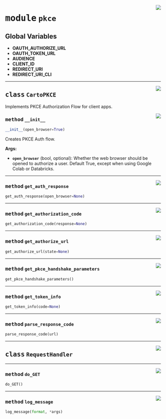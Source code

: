 <!-- markdownlint-disable -->

<a href="../carto_auth/pkce.py#L0"><img align="right" style="float:right;" src="https://img.shields.io/badge/-source-cccccc?style=flat-square"></a>

# <kbd>module</kbd> `pkce`




**Global Variables**
---------------
- **OAUTH_AUTHORIZE_URL**
- **OAUTH_TOKEN_URL**
- **AUDIENCE**
- **CLIENT_ID**
- **REDIRECT_URI**
- **REDIRECT_URI_CLI**


---

<a href="../carto_auth/pkce.py#L26"><img align="right" style="float:right;" src="https://img.shields.io/badge/-source-cccccc?style=flat-square"></a>

## <kbd>class</kbd> `CartoPKCE`
Implements PKCE Authorization Flow for client apps. 

<a href="../carto_auth/pkce.py#L29"><img align="right" style="float:right;" src="https://img.shields.io/badge/-source-cccccc?style=flat-square"></a>

### <kbd>method</kbd> `__init__`

```python
__init__(open_browser=True)
```

Creates PKCE Auth flow. 



**Args:**
 
 - <b>`open_browser`</b> (bool, optional):  Whether the web browser should be opened  to authorize a user. Default True, except when using Google Colab  or Databricks. 




---

<a href="../carto_auth/pkce.py#L92"><img align="right" style="float:right;" src="https://img.shields.io/badge/-source-cccccc?style=flat-square"></a>

### <kbd>method</kbd> `get_auth_response`

```python
get_auth_response(open_browser=None)
```





---

<a href="../carto_auth/pkce.py#L151"><img align="right" style="float:right;" src="https://img.shields.io/badge/-source-cccccc?style=flat-square"></a>

### <kbd>method</kbd> `get_authorization_code`

```python
get_authorization_code(response=None)
```





---

<a href="../carto_auth/pkce.py#L75"><img align="right" style="float:right;" src="https://img.shields.io/badge/-source-cccccc?style=flat-square"></a>

### <kbd>method</kbd> `get_authorize_url`

```python
get_authorize_url(state=None)
```





---

<a href="../carto_auth/pkce.py#L156"><img align="right" style="float:right;" src="https://img.shields.io/badge/-source-cccccc?style=flat-square"></a>

### <kbd>method</kbd> `get_pkce_handshake_parameters`

```python
get_pkce_handshake_parameters()
```





---

<a href="../carto_auth/pkce.py#L160"><img align="right" style="float:right;" src="https://img.shields.io/badge/-source-cccccc?style=flat-square"></a>

### <kbd>method</kbd> `get_token_info`

```python
get_token_info(code=None)
```





---

<a href="../carto_auth/pkce.py#L202"><img align="right" style="float:right;" src="https://img.shields.io/badge/-source-cccccc?style=flat-square"></a>

### <kbd>method</kbd> `parse_response_code`

```python
parse_response_code(url)
```






---

<a href="../carto_auth/pkce.py#L218"><img align="right" style="float:right;" src="https://img.shields.io/badge/-source-cccccc?style=flat-square"></a>

## <kbd>class</kbd> `RequestHandler`







---

<a href="../carto_auth/pkce.py#L219"><img align="right" style="float:right;" src="https://img.shields.io/badge/-source-cccccc?style=flat-square"></a>

### <kbd>method</kbd> `do_GET`

```python
do_GET()
```





---

<a href="../carto_auth/pkce.py#L246"><img align="right" style="float:right;" src="https://img.shields.io/badge/-source-cccccc?style=flat-square"></a>

### <kbd>method</kbd> `log_message`

```python
log_message(format, *args)
```









